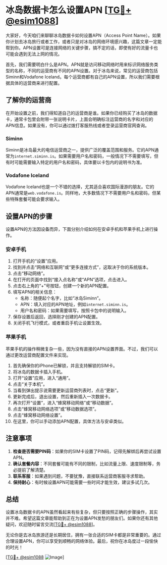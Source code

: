 # 冰岛数据卡怎么设置APN [[TG💪+ @esim1088](https://t.me/s/esim1088)]

大家好，今天咱们来聊聊冰岛数据卡如何设置APN（Access Point Name）。如果你计划去冰岛旅行或者工作，或者只是对冰岛的网络环境感兴趣，这篇文章一定能帮到你。APN设置可是连接网络的关键步骤，搞不定的话，即使有好的流量卡也可能会遇到无法上网的情况。

首先，我们需要明白什么是APN。APN就是访问移动网络时用来标识网络服务类型的名称，不同的运营商有不同的APN设置。对于冰岛来说，常见的运营商包括Siminn和Vodafone Iceland。每个运营商都有自己的APN设置，所以我们需要根据具体的运营商来进行配置。

## 了解你的运营商

在开始设置之前，我们得知道自己的运营商是谁。如果你已经购买了冰岛的数据卡，通常卡包里会附带一张说明卡片，上面会明确标注运营商的名字和对应的APN信息。如果没有，你可以通过拨打客服热线或者登录运营商官网查询。

### Siminn
Siminn是冰岛最大的电信运营商之一，提供广泛的覆盖范围和服务。它的APN通常为`internet.siminn.is`。如果需要用户名和密码，一般情况下不需要填写，但有时可能需要输入特定的用户名和密码，具体要以卡包内的说明书为准。

### Vodafone Iceland
Vodafone Iceland也是一个不错的选择，尤其适合喜欢国际漫游的朋友。它的APN通常是`web.vodafone.is`。同样地，大多数情况下不需要用户名和密码，但某些特殊套餐可能会要求输入。

## 设置APN的步骤

设置APN的方法因设备而异，下面分别介绍如何在安卓手机和苹果手机上进行操作。

### 安卓手机

1. 打开手机的“设置”应用。
2. 找到并点击“网络和互联网”或“更多连接方式”，这取决于你的系统版本。
3. 点击“移动网络”。
4. 在打开的页面中找到“接入点名称”或“APN”选项，点击进入。
5. 点击右上角的“+”号按钮，创建一个新的APN配置。
6. 填写APN的相关信息：
   - 名称：随便起个名字，比如“冰岛Siminn”。
   - APN：填入对应的APN地址，例如`internet.siminn.is`。
   - 用户名和密码：如果需要填写，按照卡包中的说明输入。
7. 保存设置后返回，选择刚才创建的APN配置。
8. 关闭手机飞行模式，或者重启手机让设置生效。

### 苹果手机

苹果手机的操作稍微复杂一些，因为没有直接的APN设置界面。不过，我们可以通过更改运营商配置文件来实现。

1. 首先确保你的iPhone已解锁，并且支持解锁的SIM卡。
2. 将冰岛的数据卡插入手机。
3. 打开“设置”应用，进入“通用”。
4. 点击“关于本机”。
5. 当看到弹出提示说需要更新运营商列表时，点击“更新”。
6. 更新完成后，退出设置，然后重新插入一次数据卡。
7. 再次打开“设置”，进入“蜂窝移动网络”或“移动数据”。
8. 点击“蜂窝移动网络选项”或“移动数据选项”。
9. 点击“蜂窝移动网络设置”。
10. 在这里，你可以手动添加APN配置，具体方法与安卓类似。

## 注意事项

1. **检查是否需要PIN码**：如果你的SIM卡设置了PIN码，记得先解绑后再尝试设置APN。
2. **确认套餐内容**：不同套餐可能有不同的限制，比如流量上限、速度限制等，务必提前了解清楚。
3. **联系客服**：如果遇到问题，不要犹豫，直接联系运营商客服寻求帮助。
4. **保持耐心**：有时候设置APN可能需要一些时间才能生效，建议多试几次。

## 总结

设置冰岛数据卡的APN虽然看起来有些复杂，但只要按照正确的步骤操作，其实并不难。希望这篇文章能帮助到正在为设置APN发愁的朋友们。如果你还有其他疑问，欢迎随时留言交流[[TG💪+ @esim1088](https://t.me/s/esim1088)]。

无论你是去冰岛旅游还是长期居住，拥有一张合适的SIM卡都是非常重要的。通过合理设置APN，你可以享受到顺畅的网络体验。最后，祝你在冰岛度过一段愉快的时光！

[[TG💪+ @esim1088](https://t.me/s/esim1088) ![Image](https://i.postimg.cc/4NQfJmqS/Snipaste-2025-05-13-00-14-12.png)]